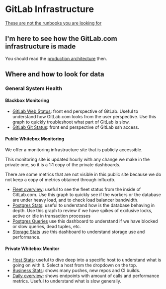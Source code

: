 # GitLab Infrastructure

[These are not the runbooks you are looking for](https://gitlab.com/gitlab-com/runbooks)

## I'm here to see how the GitLab.com infrastructure is made

You should read the [production architecture](production_architecture.md) then.

## Where and how to look for data

### General System Health

#### Blackbox Monitoring

* [GitLab Web Status](http://performance.gitlab.net/dashboard/db/gitlab-web-status): front end perspective of GitLab. Useful to understand how GitLab.com looks from the user perspective. Use this graph to quickly troubleshoot what part of GitLab is slow.
* [GitLab Git Status](http://performance.gitlab.net/dashboard/db/gitlab-git-status): front end perspective of GitLab ssh access.

#### Public Whitebox Monitoring

We offer a monitoring infrastructure site that is publicly accessible.

This monitoring site is updated hourly with any change we make in the private one, so it is a 1:1 copy of the private dashboards.

There are some metrics that are not visible in this public site because we do not keep a copy of metrics obtained through influxdb.

* [Fleet overview](http://monitor.gitlab.net/dashboard/db/fleet-overview): useful to see the fleet status from the inside of GitLab.com. Use this graph to quickly see if the workers or the database are under heavy load, and to check load balancer bandwidth.
* [Postgres Stats](http://monitor.gitlab.net/dashboard/db/postgres-stats): useful to understand how is the database behaving in depth. Use this graph to review if we have spikes of exclusive locks, active or idle in transaction processes
* [Postgres Queries](http://monitor.gitlab.net/dashboard/db/postgres-queries) use this dashboard to understand if we have blocked or slow queries, dead tuples, etc.
* [Storage Stats](http://monitor.gitlab.net/dashboard/db/storage-stats) use this dashboard to understand storage use and performance.

#### Private Whitebox Monitor

* [Host Stats](http://performance.gitlab.net/dashboard/db/host-stats): useful to dive deep into a specific host to understand what is going on with it. Select a host from the dropdown on the top.
* [Business Stats](http://performance.gitlab.net/dashboard/db/business-stats): shows many pushes, new repos and CI builds.
* [Daily overview](http://performance.gitlab.net/dashboard/db/daily-overview): shows endpoints with amount of calls and performance metrics. Useful to understand what is slow generally.
